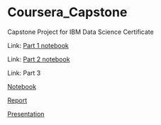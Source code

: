 # Coursera_Capstone

Capstone Project for IBM Data Science Certificate

Link: [Part 1 notebook](https://github.com/krushang598/Coursera_Capstone/blob/master/part1.ipynb)

Link: [Part 2 notebook](https://github.com/krushang598/Coursera_Capstone/blob/master/Capstone_Project-2.ipynb)

Link: Part 3

[Notebook](https://github.com/krushang598/Coursera_Capstone/blob/master/week3/Capstone_Project-3.ipynb)

[Report](https://github.com/krushang598/Coursera_Capstone/blob/master/week3/Final%20Report.pdf)

[Presentation](https://github.com/krushang598/Coursera_Capstone/blob/master/week3/Final%20Presentation.pdf)
